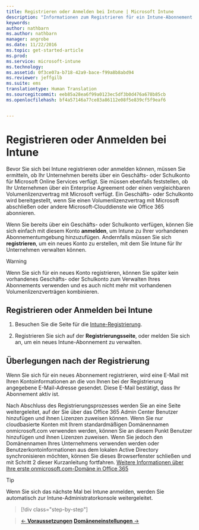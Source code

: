 ```yaml
---
title: Registrieren oder Anmelden bei Intune | Microsoft Intune
description: "Informationen zum Registrieren für ein Intune-Abonnement bzw. zur Anmeldung, um mit Ihrem Abonnement zu starten"
keywords: 
author: nathbarn
ms.author: nathbarn
manager: angrobe
ms.date: 11/22/2016
ms.topic: get-started-article
ms.prod: 
ms.service: microsoft-intune
ms.technology: 
ms.assetid: 0f3ce07a-b718-42a9-bace-f99a8b8abd94
ms.reviewer: jeffgilb
ms.suite: ems
translationtype: Human Translation
ms.sourcegitcommit: eeb85a28ea6f99a0123ec5df3b0d476a678b85cb
ms.openlocfilehash: bf4a57146a77ce83a86112e08f5e839cf5f9eaf6


---
```



# <a name="sign-up-or-sign-in-to-intune"></a>Registrieren oder Anmelden bei Intune
Bevor Sie sich bei Intune registrieren oder anmelden können, müssen Sie ermitteln, ob Ihr Unternehmen bereits über ein Geschäfts- oder Schulkonto für Microsoft Online Services verfügt. Sie müssen ebenfalls feststellen, ob Ihr Unternehmen über ein Enterprise Agreement oder einen vergleichbaren Volumenlizenzvertrag mit Microsoft verfügt. Ein Geschäfts- oder Schulkonto wird bereitgestellt, wenn Sie einen Volumenlizenzvertrag mit Microsoft abschließen oder andere Microsoft-Clouddienste wie Office 365 abonnieren.

Wenn Sie bereits über ein Geschäfts- oder Schulkonto verfügen, können Sie sich einfach mit diesem Konto **anmelden**, um Intune zu Ihrer vorhandenen Abonnementumgebung hinzuzufügen. Andernfalls müssen Sie sich **registrieren**, um ein neues Konto zu erstellen, mit dem Sie Intune für Ihr Unternehmen verwalten können.

>[!WARNING]
>Wenn Sie sich für ein neues Konto registrieren, können Sie später kein vorhandenes Geschäfts- oder Schulkonto zum Verwalten Ihres Abonnements verwenden und es auch nicht mehr mit vorhandenen Volumenlizenzverträgen kombinieren.

## <a name="how-to-sign-up-or-sign-in-to-intune"></a>Registrieren oder Anmelden bei Intune

1.  Besuchen Sie die Seite für die [Intune-Registrierung](https://portal.office.com/Signup/Signup.aspx?OfferId=40BE278A-DFD1-470a-9EF7-9F2596EA7FF9&dl=INTUNE_A&ali=1#0%20).

2.  Registrieren Sie sich auf der **Registrierungsseite**, oder melden Sie sich an, um ein neues Intune-Abonnement zu verwalten.

## <a name="post-sign-up-considerations"></a>Überlegungen nach der Registrierung
Wenn Sie sich für ein neues Abonnement registrieren, wird eine E-Mail mit Ihren Kontoinformationen an die von Ihnen bei der Registrierung angegebene E-Mail-Adresse gesendet. Diese E-Mail bestätigt, dass Ihr Abonnement aktiv ist.

Nach Abschluss des Registrierungsprozesses werden Sie an eine Seite weitergeleitet, auf der Sie über das Office 365 Admin Center Benutzer hinzufügen und ihnen Lizenzen zuweisen können. Wenn Sie nur cloudbasierte Konten mit Ihrem standardmäßigen Domänennamen onmicrosoft.com verwenden werden, können Sie an diesem Punkt Benutzer hinzufügen und ihnen Lizenzen zuweisen. Wenn Sie jedoch den Domänennamen Ihres Unternehmens verwenden werden oder Benutzerkontoinformationen aus dem lokalen Active Directory synchronisieren möchten, können Sie dieses Browserfenster schließen und mit Schritt 2 dieser Kurzanleitung fortfahren. [Weitere Informationen über Ihre erste onmicrosoft.com-Domäne in Office 365](https://support.office.com/en-us/article/About-your-initial-onmicrosoft-com-domain-in-Office-365-B9FC3018-8844-43F3-8DB1-1B3A8E9CFD5A?ui=en-US&rs=en-US&ad=US)

>[!TIP]
> Wenn Sie sich das nächste Mal bei Intune anmelden, werden Sie automatisch zur Intune-Administratorkonsole weitergeleitet.


>[!div class="step-by-step"]

>[&larr; **Voraussetzungen**](.\what-to-know-before-you-start-microsoft-intune.md)     [**Domäneneinstellungen** &rarr;](.\start-with-a-paid-subscription-to-microsoft-intune-step-2.md)  



<!--HONumber=Dec16_HO2-->


